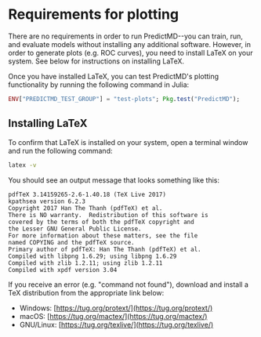 # Requirements for plotting

There are no requirements in order to run PredictMD--you can train, run,
and evaluate models without installing any additional software. However, in
order to generate plots (e.g. ROC curves), you need to install LaTeX on
your system. See below for instructions on installing LaTeX.

Once you have installed LaTeX, you can test PredictMD's
plotting functionality by running the following command in Julia:
```julia
ENV["PREDICTMD_TEST_GROUP"] = "test-plots"; Pkg.test("PredictMD");
```

## Installing LaTeX

To confirm that LaTeX is installed on your system, open a terminal window and
run the following command:
```bash
latex -v
```

You should see an output message that looks something like this:
```
pdfTeX 3.14159265-2.6-1.40.18 (TeX Live 2017)
kpathsea version 6.2.3
Copyright 2017 Han The Thanh (pdfTeX) et al.
There is NO warranty.  Redistribution of this software is
covered by the terms of both the pdfTeX copyright and
the Lesser GNU General Public License.
For more information about these matters, see the file
named COPYING and the pdfTeX source.
Primary author of pdfTeX: Han The Thanh (pdfTeX) et al.
Compiled with libpng 1.6.29; using libpng 1.6.29
Compiled with zlib 1.2.11; using zlib 1.2.11
Compiled with xpdf version 3.04
```
If you receive an error (e.g. "command not found"), download and install a
TeX distribution from the appropriate link below:
* Windows: [https://tug.org/protext/](https://tug.org/protext/)
* macOS: [https://tug.org/mactex/](https://tug.org/mactex/)
* GNU/Linux: [https://tug.org/texlive/](https://tug.org/texlive/)
